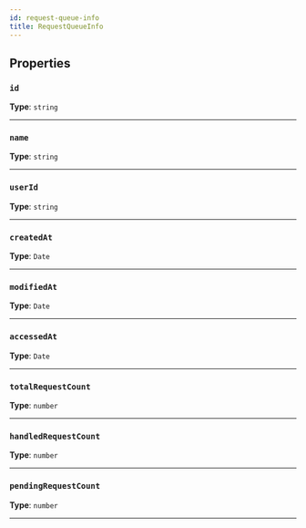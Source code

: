 ```yaml
---
id: request-queue-info
title: RequestQueueInfo
---
```


<a name="requestqueueinfo"></a>

## Properties

### `id`

**Type**: `string`

---

### `name`

**Type**: `string`

---

### `userId`

**Type**: `string`

---

### `createdAt`

**Type**: `Date`

---

### `modifiedAt`

**Type**: `Date`

---

### `accessedAt`

**Type**: `Date`

---

### `totalRequestCount`

**Type**: `number`

---

### `handledRequestCount`

**Type**: `number`

---

### `pendingRequestCount`

**Type**: `number`

---
